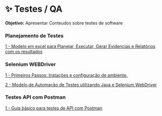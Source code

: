 # ✨ Testes / QA

<b>Objetivo:</b> Apresentar Conteudos sobre testes de software

<h3 align="left">Planejamento de Testes</h3>

<div> 
<p><a href="https://github.com/JosiTubaroski/QA_Praticidade_Planejamento">1 - Modelo em excel para Planejar, Executar, Gerar Evidencias e Relatórios com os resultados </a></p>
</div> 

<h3 align="left">Selenium WEBDriver</h3>

<div> 
<p><a href="https://github.com/JosiTubaroski/Test_QA/blob/main/Primeiros_Passos/01_Primeiros_Passos_WebDriver.ipynb">1 - Primeiros Passos: Instações e configuração de ambiente. </a></p>
</div> 

<div> 
<p><a href="https://github.com/JosiTubaroski/Java-Selenium-Webdriver">2 - Modelo de Automação de Testes utilizando Java e Selenium WebDriver </a></p>
</div> 

<h3 align="left">Testes API com Postman</h3>

<div> 
<p><a href="https://github.com/JosiTubaroski/Test_QA/blob/main/Testes_API_Postman/01_Como_Utilizar_Postman_Para_Testar_API%20-%20GitHub.ipynb">1 - Guia básico para testes de API com Postman </a></p>
</div> 



